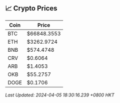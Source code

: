 ## 📈 Crypto Prices

| Coin | Price |
| ---- | ----- |
| BTC | $66848.3553 |
| ETH | $3262.9724 |
| BNB | $574.4748 |
| CRV | $0.6064 |
| ARB | $1.4053 |
| OKB | $55.2757 |
| DOGE | $0.1706 |

_Last Updated: 2024-04-05 18:30:16.239 +0800 HKT_